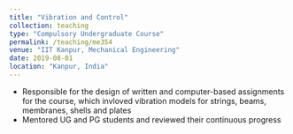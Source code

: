 ```yaml
---
title: "Vibration and Control"
collection: teaching
type: "Compulsory Undergraduate Course"
permalink: /teaching/me354
venue: "IIT Kanpur, Mechanical Engineering"
date: 2019-08-01
location: "Kanpur, India"
---
```


* Responsible for the design of written and computer-based assignments for the course, which invloved vibration models for strings, beams, membranes, shells and plates
* Mentored UG and PG students and reviewed their continuous progress
